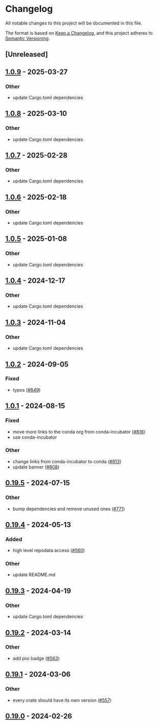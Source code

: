 # Changelog
All notable changes to this project will be documented in this file.

The format is based on [Keep a Changelog](https://keepachangelog.com/en/1.0.0/),
and this project adheres to [Semantic Versioning](https://semver.org/spec/v2.0.0.html).

## [Unreleased]

## [1.0.9](https://github.com/conda/rattler/compare/rattler_digest-v1.0.8...rattler_digest-v1.0.9) - 2025-03-27

### Other

- update Cargo.toml dependencies

## [1.0.8](https://github.com/conda/rattler/compare/rattler_digest-v1.0.7...rattler_digest-v1.0.8) - 2025-03-10

### Other

- update Cargo.toml dependencies

## [1.0.7](https://github.com/conda/rattler/compare/rattler_digest-v1.0.6...rattler_digest-v1.0.7) - 2025-02-28

### Other

- update Cargo.toml dependencies

## [1.0.6](https://github.com/conda/rattler/compare/rattler_digest-v1.0.5...rattler_digest-v1.0.6) - 2025-02-18

### Other

- update Cargo.toml dependencies

## [1.0.5](https://github.com/conda/rattler/compare/rattler_digest-v1.0.4...rattler_digest-v1.0.5) - 2025-01-08

### Other

- update Cargo.toml dependencies

## [1.0.4](https://github.com/conda/rattler/compare/rattler_digest-v1.0.3...rattler_digest-v1.0.4) - 2024-12-17

### Other

- update Cargo.toml dependencies

## [1.0.3](https://github.com/conda/rattler/compare/rattler_digest-v1.0.2...rattler_digest-v1.0.3) - 2024-11-04

### Other

- update Cargo.toml dependencies

## [1.0.2](https://github.com/conda/rattler/compare/rattler_digest-v1.0.1...rattler_digest-v1.0.2) - 2024-09-05

### Fixed
- typos ([#849](https://github.com/conda/rattler/pull/849))

## [1.0.1](https://github.com/conda/rattler/compare/rattler_digest-v1.0.0...rattler_digest-v1.0.1) - 2024-08-15

### Fixed
- move more links to the conda org from conda-incubator ([#816](https://github.com/conda/rattler/pull/816))
- use conda-incubator

### Other
- change links from conda-incubator to conda ([#813](https://github.com/conda/rattler/pull/813))
- update banner ([#808](https://github.com/conda/rattler/pull/808))

## [0.19.5](https://github.com/conda/rattler/compare/rattler_digest-v0.19.4...rattler_digest-v0.19.5) - 2024-07-15

### Other
- bump dependencies and remove unused ones ([#771](https://github.com/conda/rattler/pull/771))

## [0.19.4](https://github.com/conda/rattler/compare/rattler_digest-v0.19.3...rattler_digest-v0.19.4) - 2024-05-13

### Added
- high level repodata access ([#560](https://github.com/conda/rattler/pull/560))

### Other
- update README.md

## [0.19.3](https://github.com/conda/rattler/compare/rattler_digest-v0.19.2...rattler_digest-v0.19.3) - 2024-04-19

### Other
- update Cargo.toml dependencies

## [0.19.2](https://github.com/conda/rattler/compare/rattler_digest-v0.19.1...rattler_digest-v0.19.2) - 2024-03-14

### Other
- add pixi badge ([#563](https://github.com/conda/rattler/pull/563))

## [0.19.1](https://github.com/conda/rattler/compare/rattler_digest-v0.19.0...rattler_digest-v0.19.1) - 2024-03-06

### Other
- every crate should have its own version ([#557](https://github.com/conda/rattler/pull/557))

## [0.19.0](https://github.com/baszalmstra/rattler/compare/rattler_digest-v0.18.0...rattler_digest-v0.19.0) - 2024-02-26
